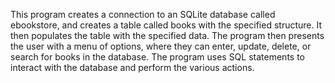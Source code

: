 This program creates a connection to an SQLite database called ebookstore, and creates a table called books with the specified structure. It then populates the table with the specified data. The program then presents the user with a menu of options, where they can enter, update, delete, or search for books in the database. The program uses SQL statements to interact with the database and perform the various actions.

